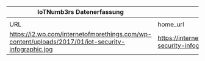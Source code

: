 |IoTNumb3rs Datenerfassung|||||||||||
| ---- | ---- | ---- | ---- | ---- | ---- | ---- | ---- | ---- | ---- | ---- |
||||||||||||
|URL|home_url|filename|device_class|device_count|market_class|market_volume|prognosis_year|publication_year|authorship_class|Dropbox folder|
|https://i2.wp.com/internetofmorethings.com/wp-content/uploads/2017/01/iot-security-infographic.jpg|https://internetofmorethings.com/iot-security-infographic/|file8_iot-security-infographic.jpg||||||||marielledemuth/20181123-1805|
